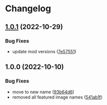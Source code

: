 # Changelog

## [1.0.1](https://github.com/channeloutfitters/channeloutfitters.com/compare/v1.0.0...v1.0.1) (2022-10-29)


### Bug Fixes

* update mod versions ([7e57551](https://github.com/channeloutfitters/channeloutfitters.com/commit/7e57551709b15385f62465de1e35c2fa892388ff))

## 1.0.0 (2022-10-10)


### Bug Fixes

* move to new name ([93b64d6](https://github.com/channeloutfitters/channeloutfitters.com/commit/93b64d6b9a51c67e031efd2694087ce40c3a80a7))
* removed all featured image names ([541ab1f](https://github.com/channeloutfitters/channeloutfitters.com/commit/541ab1f31c1f1277e680b4d6845bac5286d84222))
